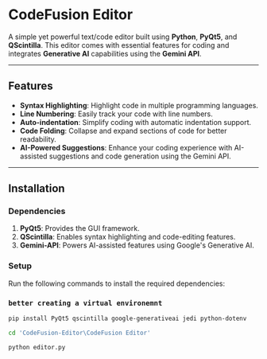 # **CodeFusion Editor**

A simple yet powerful text/code editor built using **Python**, **PyQt5**, and **QScintilla**. This editor comes with essential features for coding and integrates **Generative AI** capabilities using the **Gemini API**.

---

## **Features**
- **Syntax Highlighting**: Highlight code in multiple programming languages.
- **Line Numbering**: Easily track your code with line numbers.
- **Auto-indentation**: Simplify coding with automatic indentation support.
- **Code Folding**: Collapse and expand sections of code for better readability.
- **AI-Powered Suggestions**: Enhance your coding experience with AI-assisted suggestions and code generation using the Gemini API.
---

## **Installation**

### **Dependencies**
1. **PyQt5**: Provides the GUI framework.
2. **QScintilla**: Enables syntax highlighting and code-editing features.
3. **Gemini-API**: Powers AI-assisted features using Google's Generative AI.

### **Setup**
Run the following commands to install the required dependencies:
### ` better creating a virtual environemnt `
```bash
pip install PyQt5 qscintilla google-generativeai jedi python-dotenv
```
```bash
cd 'CodeFusion-Editor\CodeFusion Editor'
```
```bash
python editor.py
```
